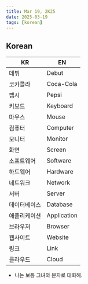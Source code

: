 ```yaml
---
title: Mar 19, 2K25
date: 2025-03-19
tags: [korean]
---
```


## Korean

| KR | EN |
| -- | -- |
| 데뷔 | Debut |
| 코카콜라 | Coca-Cola |
| 펩시 | Pepsi |
| 키보드 | Keyboard |
| 마우스 | Mouse |
| 컴퓨터 | Computer |
| 모니터 | Monitor |
| 화면 | Screen |
| 소프트웨어 | Software |
| 하드웨어 | Hardware |
| 네트워크 | Network |
| 서버 | Server |
| 데이터베이스 | Database |
| 애플리케이션 | Application |
| 브라우저 | Browser |
| 웹사이트 | Website |
| 링크 | Link |
| 클라우드 | Cloud |

- 나는 보통 그녀와 문자로 대화해.